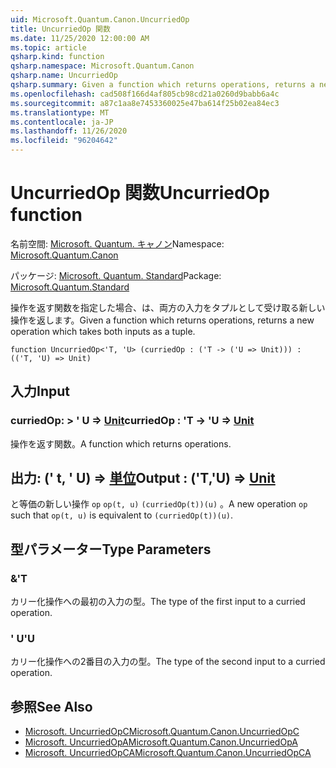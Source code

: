```yaml
---
uid: Microsoft.Quantum.Canon.UncurriedOp
title: UncurriedOp 関数
ms.date: 11/25/2020 12:00:00 AM
ms.topic: article
qsharp.kind: function
qsharp.namespace: Microsoft.Quantum.Canon
qsharp.name: UncurriedOp
qsharp.summary: Given a function which returns operations, returns a new operation which takes both inputs as a tuple.
ms.openlocfilehash: cad508f166d4af805cb98cd21a0260d9babb6a4c
ms.sourcegitcommit: a87c1aa8e7453360025e47ba614f25b02ea84ec3
ms.translationtype: MT
ms.contentlocale: ja-JP
ms.lasthandoff: 11/26/2020
ms.locfileid: "96204642"
---
```

# <a name="uncurriedop-function"></a><span data-ttu-id="24f91-102">UncurriedOp 関数</span><span class="sxs-lookup"><span data-stu-id="24f91-102">UncurriedOp function</span></span>

<span data-ttu-id="24f91-103">名前空間: [Microsoft. Quantum. キャノン](xref:Microsoft.Quantum.Canon)</span><span class="sxs-lookup"><span data-stu-id="24f91-103">Namespace: [Microsoft.Quantum.Canon](xref:Microsoft.Quantum.Canon)</span></span>

<span data-ttu-id="24f91-104">パッケージ: [Microsoft. Quantum. Standard](https://nuget.org/packages/Microsoft.Quantum.Standard)</span><span class="sxs-lookup"><span data-stu-id="24f91-104">Package: [Microsoft.Quantum.Standard](https://nuget.org/packages/Microsoft.Quantum.Standard)</span></span>


<span data-ttu-id="24f91-105">操作を返す関数を指定した場合、は、両方の入力をタプルとして受け取る新しい操作を返します。</span><span class="sxs-lookup"><span data-stu-id="24f91-105">Given a function which returns operations, returns a new operation which takes both inputs as a tuple.</span></span>

```qsharp
function UncurriedOp<'T, 'U> (curriedOp : ('T -> ('U => Unit))) : (('T, 'U) => Unit)
```


## <a name="input"></a><span data-ttu-id="24f91-106">入力</span><span class="sxs-lookup"><span data-stu-id="24f91-106">Input</span></span>

### <a name="curriedop--t---u--unit"></a><span data-ttu-id="24f91-107">curriedOp: > ' U => [Unit](xref:microsoft.quantum.lang-ref.unit)</span><span class="sxs-lookup"><span data-stu-id="24f91-107">curriedOp : 'T -> 'U => [Unit](xref:microsoft.quantum.lang-ref.unit)</span></span> 

<span data-ttu-id="24f91-108">操作を返す関数。</span><span class="sxs-lookup"><span data-stu-id="24f91-108">A function which returns operations.</span></span>



## <a name="output--tu--unit"></a><span data-ttu-id="24f91-109">出力: (' t, ' U) => [単位](xref:microsoft.quantum.lang-ref.unit)</span><span class="sxs-lookup"><span data-stu-id="24f91-109">Output : ('T,'U) => [Unit](xref:microsoft.quantum.lang-ref.unit)</span></span> 

<span data-ttu-id="24f91-110">と等価の新しい操作 `op` `op(t, u)` `(curriedOp(t))(u)` 。</span><span class="sxs-lookup"><span data-stu-id="24f91-110">A new operation `op` such that `op(t, u)` is equivalent to `(curriedOp(t))(u)`.</span></span>

## <a name="type-parameters"></a><span data-ttu-id="24f91-111">型パラメーター</span><span class="sxs-lookup"><span data-stu-id="24f91-111">Type Parameters</span></span>

### <a name="t"></a><span data-ttu-id="24f91-112">&</span><span class="sxs-lookup"><span data-stu-id="24f91-112">'T</span></span>

<span data-ttu-id="24f91-113">カリー化操作への最初の入力の型。</span><span class="sxs-lookup"><span data-stu-id="24f91-113">The type of the first input to a curried operation.</span></span>
### <a name="u"></a><span data-ttu-id="24f91-114">' U</span><span class="sxs-lookup"><span data-stu-id="24f91-114">'U</span></span>

<span data-ttu-id="24f91-115">カリー化操作への2番目の入力の型。</span><span class="sxs-lookup"><span data-stu-id="24f91-115">The type of the second input to a curried operation.</span></span>

## <a name="see-also"></a><span data-ttu-id="24f91-116">参照</span><span class="sxs-lookup"><span data-stu-id="24f91-116">See Also</span></span>

- [<span data-ttu-id="24f91-117">Microsoft. UncurriedOpC</span><span class="sxs-lookup"><span data-stu-id="24f91-117">Microsoft.Quantum.Canon.UncurriedOpC</span></span>](xref:Microsoft.Quantum.Canon.UncurriedOpC)
- [<span data-ttu-id="24f91-118">Microsoft. UncurriedOpA</span><span class="sxs-lookup"><span data-stu-id="24f91-118">Microsoft.Quantum.Canon.UncurriedOpA</span></span>](xref:Microsoft.Quantum.Canon.UncurriedOpA)
- [<span data-ttu-id="24f91-119">Microsoft. UncurriedOpCA</span><span class="sxs-lookup"><span data-stu-id="24f91-119">Microsoft.Quantum.Canon.UncurriedOpCA</span></span>](xref:Microsoft.Quantum.Canon.UncurriedOpCA)